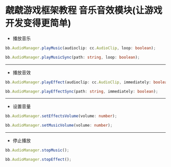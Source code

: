 # 虣虣游戏框架教程 音乐音效模块(让游戏开发变得更简单)

- 播放音乐

```typescript
bb.AudioManager.playMusic(audioclip: cc.AudioClip, loop: boolean);

bb.AudioManager.playMusicSync(path: string, loop: boolean);

```
---

- 播放音效

```typescript
bb.AudioManager.playEffect(audioclip: cc.AudioClip, immediately: boolean);

bb.AudioManager.playEffectSync(path: string, immediately: boolean);

```
---

- 设置音量

```typescript
bb.AudioManager.setEffectsVolume(volume: number);

bb.AudioManager.setMusicVolume(volume: number);

```

---

- 停止播放

```typescript
bb.AudioManager.stopMusic();

bb.AudioManager.stopEffect();

```






